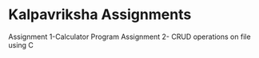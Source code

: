 # Kalpavriksha Assignments
Assignment 1-Calculator Program
Assignment 2- CRUD operations on file using C
